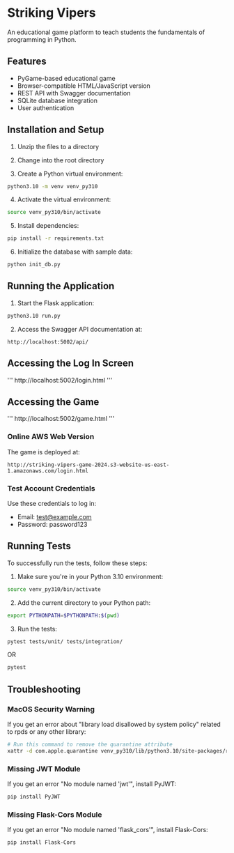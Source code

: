 # Striking Vipers

An educational game platform to teach students the fundamentals of programming in Python.

## Features

- PyGame-based educational game
- Browser-compatible HTML/JavaScript version
- REST API with Swagger documentation
- SQLite database integration
- User authentication

## Installation and Setup

1. Unzip the files to a directory
2. Change into the root directory

3. Create a Python virtual environment:
```bash
python3.10 -m venv venv_py310
```

4. Activate the virtual environment:
```bash
source venv_py310/bin/activate
```

5. Install dependencies:
```bash
pip install -r requirements.txt
```

6. Initialize the database with sample data:
```bash
python init_db.py
```

## Running the Application

1. Start the Flask application:
```bash
python3.10 run.py
```

2. Access the Swagger API documentation at:
```
http://localhost:5002/api/
```


## Accessing the Log In Screen
'''
http://localhost:5002/login.html
'''

## Accessing the Game
'''
http://localhost:5002/game.html
'''

### Online AWS Web Version
The game is deployed at:
```
http://striking-vipers-game-2024.s3-website-us-east-1.amazonaws.com/login.html
```

### Test Account Credentials
Use these credentials to log in:
- Email: test@example.com
- Password: password123

## Running Tests

To successfully run the tests, follow these steps:

1. Make sure you're in your Python 3.10 environment:
```bash
source venv_py310/bin/activate
```

2. Add the current directory to your Python path:
```bash
export PYTHONPATH=$PYTHONPATH:$(pwd)
```

3. Run the tests:
```bash
pytest tests/unit/ tests/integration/
```

OR 

```bash
pytest
```


## Troubleshooting

### MacOS Security Warning
If you get an error about "library load disallowed by system policy" related to rpds or any other library:

```bash
# Run this command to remove the quarantine attribute
xattr -d com.apple.quarantine venv_py310/lib/python3.10/site-packages/rpds/rpds.cpython-310-darwin.so
```

### Missing JWT Module
If you get an error "No module named 'jwt'", install PyJWT:

```bash
pip install PyJWT
```

### Missing Flask-Cors Module
If you get an error "No module named 'flask_cors'", install Flask-Cors:

```bash
pip install Flask-Cors
```
